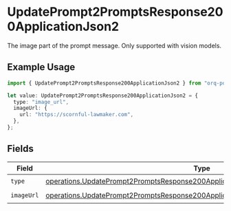 # UpdatePrompt2PromptsResponse200ApplicationJson2

The image part of the prompt message. Only supported with vision models.

## Example Usage

```typescript
import { UpdatePrompt2PromptsResponse200ApplicationJson2 } from "orq-poc-typescript-multi-env-version/models/operations";

let value: UpdatePrompt2PromptsResponse200ApplicationJson2 = {
  type: "image_url",
  imageUrl: {
    url: "https://scornful-lawmaker.com",
  },
};
```

## Fields

| Field                                                                                                                                                                                    | Type                                                                                                                                                                                     | Required                                                                                                                                                                                 | Description                                                                                                                                                                              |
| ---------------------------------------------------------------------------------------------------------------------------------------------------------------------------------------- | ---------------------------------------------------------------------------------------------------------------------------------------------------------------------------------------- | ---------------------------------------------------------------------------------------------------------------------------------------------------------------------------------------- | ---------------------------------------------------------------------------------------------------------------------------------------------------------------------------------------- |
| `type`                                                                                                                                                                                   | [operations.UpdatePrompt2PromptsResponse200ApplicationJSONResponseBody2VersionsType](../../models/operations/updateprompt2promptsresponse200applicationjsonresponsebody2versionstype.md) | :heavy_check_mark:                                                                                                                                                                       | N/A                                                                                                                                                                                      |
| `imageUrl`                                                                                                                                                                               | [operations.UpdatePrompt2PromptsResponse200ApplicationJSONImageUrl](../../models/operations/updateprompt2promptsresponse200applicationjsonimageurl.md)                                   | :heavy_check_mark:                                                                                                                                                                       | N/A                                                                                                                                                                                      |